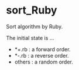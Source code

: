 # sort_Ruby
Sort algorithm by Ruby.

The initial state is ...
- *+.rb :  a forward order.
- *-.rb :  a reverse order.
- others :  a random order.
